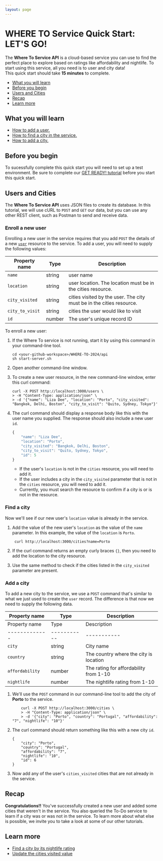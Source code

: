 ```yaml
---
layout: page
---
```


# WHERE TO Service Quick Start: LET'S GO!<!-- omit in toc -->

The **Where To Service API** is a cloud-based service you can use to find the perfect place to explore based on ratings like affordability and nightlife.  To start using this service, all you need is to user and city data!  
This quick start should take **15 minutes** to complete.

- [What you will learn](#what-you-will-learn)
- [Before you begin](#before-you-begin)
- [Users and Cities](#users-and-cities)
- [Recap](#recap)
- [Learn more](#learn-more)

## What you will learn

- [How to add a user.](#enroll-a-new-user)
- [How to find a city in the service.](#find-a-city)
- [How to add a city.](#add-a-city)

## Before you begin

To sucessfully complete this quick start you will need to set up a test environment. Be sure to complete our [GET READY! tutorial](WhereTo-GetReady.md) before you start this quick start.

## Users and Cities

The **Where To Service API** uses JSON files to create its database. In this tutorial, we will use cURL to `POST` and `GET` our data, but you can use any other REST client, such as Postman to send and receive data.

### Enroll a new user

Enrolling a new user in the service requires that you add `POST` the details of a new [`user`](api/user.md) resource to the service. To add a user, you will need to supply the following values:

| Property name | Type | Description |
| ------------- | ----------- | ----------- |
| `name` | string | user name |
| `location` | string | user location. The location must be in the cities resource. |
| `city_visited` | string | cities visited by the user. The city must be in the cities resource. |
| `city_to_visit` | string | cities the user would like to visit|
| `id` | number | The user's unique record ID |

To enroll a new user:

1. If the Where To service is not running, start it by using this command in your command-line tool.

    ```shell
    cd <your-github-workspace>/WHERE-TO-2024/api 
    sh start-server.sh
    ```

2. Open another command-line window.
3. To create a new user resource, in the new command-line window, enter this curl command:

    ```shell
    curl -X POST http://localhost:3000/users \
    > -H "Content-Type: application/json" \
    > -d '{"name": "Liza Dee", "location": "Porto", "city_visited": "Bangkok, Delhi, Boston", "city_to_visit": "Quito, Sydney, Tokyo"}'
    ```

4. The curl command should display a response body like this with the user name you supplied. The response should also include a new user `id`.

    ```js
    {
        "name": "Liza Dee",
        "location": "Porto",
        "city_visited": "Bangkok, Delhi, Boston",
        "city_to_visit": "Quito, Sydney, Tokyo",
        "id": 5
    }
    ```

    - If the user's `location` is not in the `cities` resource, you will need to add it.
    - If the user includes a city in the `city_visited` parameter that is not in the `cities` resource, you will need to add it.
    - Currently, you must search the resource to confirm if a city is or is not in the resource.

### Find a city

Now we'll see if our new user's `location` value is already in the service.

1. Add the value of the new user's `location` as the value of the `name` parameter. In this example, the value of the  `location` is `Porto`.

   ```shell
    curl http://localhost:3000/cities?name=Porto
    ```

2. If the curl command returns an empty curly braces `{}`, then you need to add the location to the city resource.
3. Use the same method to check if the cities listed in the `city_visited` parameter are present.

### Add a city

To add a new city to the service, we use a `POST` command that's similar to what we just used to create the `user` record. The difference is that now we need to supply the following data.

| Property name | Type | Description |
| ------------- | ----------- | ----------- |
| Property name | Type | Description |
| ------------- | ----------- | ----------- |
| `city` | string | City name |
| `country` | string | The country where the city is location |
| `affordability` | number | The rating for affordability from 1-10|
| `nightlife` | number | The nightlife rating from 1-10 |

1. We'll use the `POST` command in our command-line tool to add the city of **Porto** to the service.

    ```shell
        curl -X POST http://localhost:3000/cities \
        > -H "Content-Type: application/json" \
        > -d '{"city": "Porto", "country": "Portugal", "affordability": "7", "nightlife": "10"}'
    ```

2. The curl command should return something like this with a new city `id`.

    ```shell
    {
        "city": "Porto",
        "country": "Portugal",
        "affordability": "7",
        "nightlife": "10",
        "id": 6
    }
     ```

3. Now add any of the user's `cities_visited` cities that are not already in the service.

## Recap

**Congratulations!!** You've successfully created a new user and added some cities that weren't in the service. You also queried the To-Do service to learn if a city was or was not in the service. To learn more about what else is possible, we invite you to take a look at some of our other tutorials.

## Learn more

- [Find a city by its nightlife rating](../Reference/cities-get-by-nightlife.md)
- [Update the cities visited value](../Reference/users-update-city_visited-city_to_visit-by-user_name.md)
